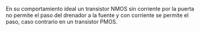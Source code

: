 
En su comportamiento ideal un transistor NMOS sin corriente por la puerta no permite el paso del drenador a la fuente y con corriente se permite el paso, caso contrario en un transistor PMOS.
